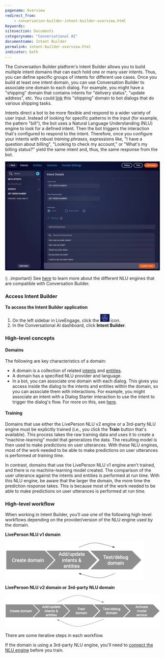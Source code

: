 ```yaml
---
pagename: Overview
redirect_from:
    - conversation-builder-intent-builder-overview.html
Keywords:
sitesection: Documents
categoryname: "Conversational AI"
documentname: Intent Builder
permalink: intent-builder-overview.html
indicator: both
---
```


The Conversation Builder platform's Intent Builder allows you to build multiple intent domains that can each hold one or many user intents. Thus, you can define specific groups of intents for different use cases. Once you build at least one intent domain, you can use Conversation Builder to associate one domain to each dialog. For example, you might have a "shipping" domain that contains intents for "delivery status", "update address", etc. You could [link](conversation-builder-assist.html) this "shipping" domain to bot dialogs that do various shipping tasks.

Intents direct a bot to be more flexible and respond to a wider variety of user input. Instead of looking for specific patterns in the input (for example, the pattern "bill"), the bot uses a Natural Language Understanding (NLU) engine to look for a defined intent. Then the bot triggers the interaction that's configured to respond to the intent. Therefore, once you configure your intents with robust *training phrases*, expressions like, "I have a question about billing", "Looking to check my account," or "What's my billing status?" yield the same intent and, thus, the same response from the bot.

<img class="fancyimage" style="width:800px" src="img/ConvoBuilder/ib_intentDetails.png">

{: .important}
See [here](intent-builder-natural-language-understanding.html) to learn more about the different NLU engines that are compatible with Conversation Builder.

### Access Intent Builder

**To access the Intent Builder application**

1. On the left sidebar in LiveEngage, click the <img style="width:30px" src="img/ConvoBuilder/icon_cb.png"> icon.
2. In the Conversational AI dashboard, click **Intent Builder**.

### High-level concepts

#### Domains

The following are key characteristics of a domain:

* A domain is a collection of related [intents](intent-builder-intents.html) and [entities](intent-builder-entities.html).
* A domain has a specified NLU provider and language.
* In a bot, you can associate one domain with each dialog. This gives you access inside the dialog to the intents and entities within the domain, so you can associate them with interactions. For example, you might associate an intent with a Dialog Starter interaction to use the intent to trigger the dialog's flow. For more on this, see [here](conversation-builder-assist.html).

#### Training

Domains that use either the LivePerson NLU v2 engine or a 3rd-party NLU engine must be explicitly trained (i.e., you click the **Train** button that's available). This process takes the raw training data and uses it to create a “machine-learning” model that generalizes the data. The resulting model is then used to make predictions on user utterances. With these NLU engines, most of the work needed to be able to make predictions on user utterances is performed *at training time*.

In contrast, domains that use the LivePerson NLU v1 engine aren’t trained, and there is no machine-learning model created. The comparison of the user utterance against the intents and entities is performed at run time. With this NLU engine, be aware that the larger the domain, the more time the prediction response takes. This is because most of the work needed to be able to make predictions on user utterances is performed *at run time*.

### High-level workflow

When working in Intent Builder, you’ll use one of the following high-level workflows depending on the provider/version of the NLU engine used by the domain.

**LivePerson NLU v1 domain**

<img style="width:450px" src="img/ConvoBuilder/ib_highLevelWorkflow1.png">

**LivePerson NLU v2 domain or 3rd-party NLU domain**

<img style="width:725px" src="img/ConvoBuilder/ib_highLevelWorkflow2.png">

There are some iterative steps in each workflow.

If the domain is using a 3rd-party NLU engine, you'll need to [connect the NLU engine](intent-builder-natural-language-understanding.html#connect-a-3rd-party-nlu-engine) before you train.
